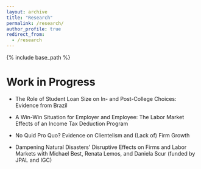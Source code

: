 ```yaml
---
layout: archive
title: "Research"
permalink: /research/
author_profile: true
redirect_from:
  - /research
---
```


{% include base_path %}

# Work in Progress

* The Role of Student Loan Size on In- and Post-College Choices: Evidence from Brazil

* A Win-Win Situation for Employer and Employee: The Labor Market Effects of an Income Tax Deduction Program

* No Quid Pro Quo? Evidence on Clientelism and (Lack of) Firm Growth

* Dampening Natural Disasters' Disruptive Effects on Firms and Labor Markets
with Michael Best, Renata Lemos, and Daniela Scur (funded by JPAL and IGC)
